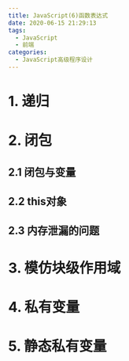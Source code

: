 ```yaml
---
title: JavaScript(6)函数表达式
date: 2020-06-15 21:29:13
tags:
  - JavaScript
  - 前端
categories:
  - JavaScript高级程序设计
---
```

# 1. 递归
# 2. 闭包
## 2.1 闭包与变量
## 2.2 this对象
## 2.3 内存泄漏的问题
# 3. 模仿块级作用域
# 4. 私有变量
# 5. 静态私有变量